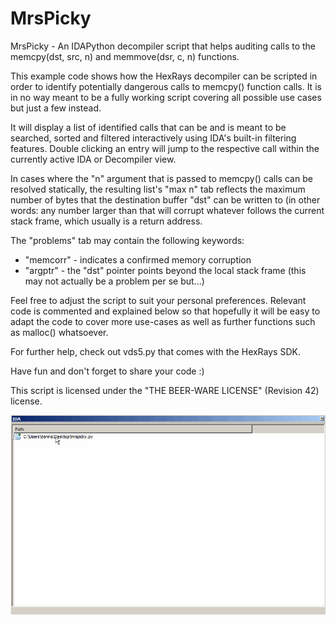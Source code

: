# MrsPicky

MrsPicky - An IDAPython decompiler script that helps auditing calls
to the memcpy(dst, src, n) and memmove(dsr, c, n) functions.

This example code shows how the HexRays decompiler can be scripted in
order to identify potentially dangerous calls to memcpy() function calls.
It is in no way meant to be a fully working script covering all possible
use cases but just a few instead.

It will display a list of identified calls that can be and is meant to
be searched, sorted and filtered interactively using IDA's built-in
filtering features. Double clicking an entry will jump to the respective
call within the currently active IDA or Decompiler view.

In cases where the "n" argument that is passed to memcpy() calls can be
resolved statically, the resulting list's "max n" tab reflects the maximum
number of bytes that the destination buffer "dst" can be written to (in
other words: any number larger than that will corrupt whatever follows
the current stack frame, which usually is a return address.

The "problems" tab may contain the following keywords:

  * "memcorr" - indicates a confirmed memory corruption
  * "argptr"  - the "dst" pointer points beyond the local stack frame
                (this may not actually be a problem per se but...)

Feel free to adjust the script to suit your personal preferences.
Relevant code is commented and explained below so that hopefully it will
be easy to adapt the code to cover more use-cases as well as further
functions such as malloc() whatsoever.

For further help, check out vds5.py that comes with the HexRays SDK.

Have fun and don't forget to share your code :)

This script is licensed under the "THE BEER-WARE LICENSE" (Revision 42) license.

![mrspicky animated gif](/rsrc/picky.gif?raw=true)
